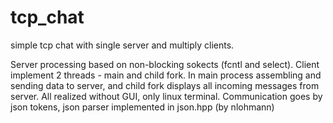 # tcp_chat
simple tcp chat with single server and multiply clients. 

Server processing based on non-blocking sokects (fcntl and select). Client implement 2 threads - main and child fork. 
In main process assembling and sending data to server, and child fork displays all incoming messages from server.
All realized without GUI, only linux terminal. 
Communication goes by json tokens, json parser implemented in json.hpp (by nlohmann)

